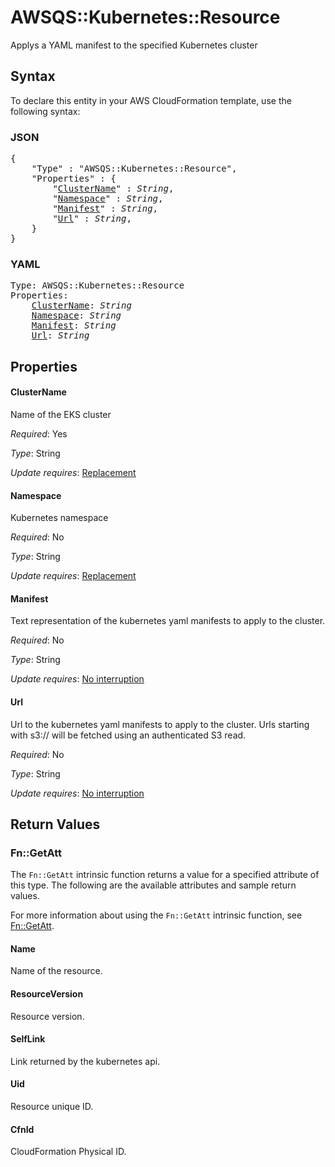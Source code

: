 # AWSQS::Kubernetes::Resource

Applys a YAML manifest to the specified Kubernetes cluster

## Syntax

To declare this entity in your AWS CloudFormation template, use the following syntax:

### JSON

<pre>
{
    "Type" : "AWSQS::Kubernetes::Resource",
    "Properties" : {
        "<a href="#clustername" title="ClusterName">ClusterName</a>" : <i>String</i>,
        "<a href="#namespace" title="Namespace">Namespace</a>" : <i>String</i>,
        "<a href="#manifest" title="Manifest">Manifest</a>" : <i>String</i>,
        "<a href="#url" title="Url">Url</a>" : <i>String</i>,
    }
}
</pre>

### YAML

<pre>
Type: AWSQS::Kubernetes::Resource
Properties:
    <a href="#clustername" title="ClusterName">ClusterName</a>: <i>String</i>
    <a href="#namespace" title="Namespace">Namespace</a>: <i>String</i>
    <a href="#manifest" title="Manifest">Manifest</a>: <i>String</i>
    <a href="#url" title="Url">Url</a>: <i>String</i>
</pre>

## Properties

#### ClusterName

Name of the EKS cluster

_Required_: Yes

_Type_: String

_Update requires_: [Replacement](https://docs.aws.amazon.com/AWSCloudFormation/latest/UserGuide/using-cfn-updating-stacks-update-behaviors.html#update-replacement)

#### Namespace

Kubernetes namespace

_Required_: No

_Type_: String

_Update requires_: [Replacement](https://docs.aws.amazon.com/AWSCloudFormation/latest/UserGuide/using-cfn-updating-stacks-update-behaviors.html#update-replacement)

#### Manifest

Text representation of the kubernetes yaml manifests to apply to the cluster.

_Required_: No

_Type_: String

_Update requires_: [No interruption](https://docs.aws.amazon.com/AWSCloudFormation/latest/UserGuide/using-cfn-updating-stacks-update-behaviors.html#update-no-interrupt)

#### Url

Url to the kubernetes yaml manifests to apply to the cluster. Urls starting with s3:// will be fetched using an authenticated S3 read.

_Required_: No

_Type_: String

_Update requires_: [No interruption](https://docs.aws.amazon.com/AWSCloudFormation/latest/UserGuide/using-cfn-updating-stacks-update-behaviors.html#update-no-interrupt)

## Return Values

### Fn::GetAtt

The `Fn::GetAtt` intrinsic function returns a value for a specified attribute of this type. The following are the available attributes and sample return values.

For more information about using the `Fn::GetAtt` intrinsic function, see [Fn::GetAtt](https://docs.aws.amazon.com/AWSCloudFormation/latest/UserGuide/intrinsic-function-reference-getatt.html).

#### Name

Name of the resource.

#### ResourceVersion

Resource version.

#### SelfLink

Link returned by the kubernetes api.

#### Uid

Resource unique ID.

#### CfnId

CloudFormation Physical ID.


